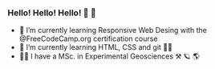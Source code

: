 ### Hello! Hello! Hello! 💃 👋

- 🔭 I’m currently learning Responsive Web Desing with the @FreeCodeCamp.org certification course
- 🌱 I’m currently learning HTML, CSS and git 🤷‍♀️
- 👩‍🎓 I have a MSc. in Experimental Geosciences ⚒ 🪐 🌎

<!--
**dansilvasouza/dansilvasouza** is a ✨ _special_ ✨ repository because its `README.md` (this file) appears on your GitHub profile.

Here are some ideas to get you started:

- 🔭 I’m currently working on ...
- 🌱 I’m currently learning ...
- 👯 I’m looking to collaborate on ...
- 🤔 I’m looking for help with ...
- 💬 Ask me about ...
- 📫 How to reach me: ...
- 😄 Pronouns: ...
- ⚡ Fun fact: ...
-->
